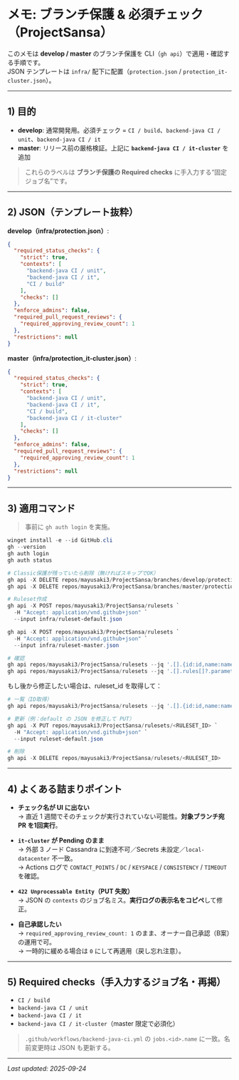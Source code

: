 # メモ: ブランチ保護 & 必須チェック（ProjectSansa）

このメモは **develop / master** のブランチ保護を CLI（`gh api`）で適用・確認する手順です。  
JSON テンプレートは `infra/` 配下に配置（`protection.json` / `protection_it-cluster.json`）。

---

## 1) 目的

- **develop**: 通常開発用。必須チェック = `CI / build`、`backend-java CI / unit`、`backend-java CI / it`  
- **master**: リリース前の厳格検証。上記に **`backend-java CI / it-cluster`** を追加

> これらのラベルは **ブランチ保護の Required checks** に手入力する“固定ジョブ名”です。

---

## 2) JSON（テンプレート抜粋）

**develop（infra/protection.json）**:
```json
{
  "required_status_checks": {
    "strict": true,
    "contexts": [
      "backend-java CI / unit",
      "backend-java CI / it",
      "CI / build"
    ],
    "checks": []
  },
  "enforce_admins": false,
  "required_pull_request_reviews": {
    "required_approving_review_count": 1
  },
  "restrictions": null
}
```

**master（infra/protection_it-cluster.json）**:
```json
{
  "required_status_checks": {
    "strict": true,
    "contexts": [
      "backend-java CI / unit",
      "backend-java CI / it",
      "CI / build",
      "backend-java CI / it-cluster"
    ],
    "checks": []
  },
  "enforce_admins": false,
  "required_pull_request_reviews": {
    "required_approving_review_count": 1
  },
  "restrictions": null
}
```

---

## 3) 適用コマンド

> 事前に `gh auth login` を実施。

```powershell
winget install -e --id GitHub.cli
gh --version
gh auth login
gh auth status
```

```powershell
# Classic保護が残っていたら削除（無ければスキップでOK）
gh api -X DELETE repos/mayusaki3/ProjectSansa/branches/develop/protection
gh api -X DELETE repos/mayusaki3/ProjectSansa/branches/master/protection

# Ruleset作成
gh api -X POST repos/mayusaki3/ProjectSansa/rulesets `
  -H "Accept: application/vnd.github+json" `
  --input infra/ruleset-default.json

gh api -X POST repos/mayusaki3/ProjectSansa/rulesets `
  -H "Accept: application/vnd.github+json" `
  --input infra/ruleset-master.json

# 確認
gh api repos/mayusaki3/ProjectSansa/rulesets --jq '.[].{id:id,name:name,priority:priority,include:(.conditions.ref_name.include)}'
gh api repos/mayusaki3/ProjectSansa/rulesets --jq '.[].rules[]?.parameters?.required_status_checks[]?.context' | sort
```

もし後から修正したい場合は、ruleset_id を取得して：
```powershell
# 一覧（ID取得）
gh api repos/mayusaki3/ProjectSansa/rulesets --jq '.[].{id:id,name:name,priority:priority}'

# 更新（例：default の JSON を修正して PUT）
gh api -X PUT repos/mayusaki3/ProjectSansa/rulesets/<RULESET_ID> `
  -H "Accept: application/vnd.github+json" `
  --input ruleset-default.json

# 削除
gh api -X DELETE repos/mayusaki3/ProjectSansa/rulesets/<RULESET_ID>
```

---

## 4) よくある詰まりポイント

- **チェック名が UI に出ない**  
  → 直近 1 週間でそのチェックが実行されていない可能性。**対象ブランチ宛 PR を1回実行**。

- **`it-cluster` が Pending のまま**  
  → 外部 3 ノード Cassandra に到達不可／Secrets 未設定／`local-datacenter` 不一致。  
  → Actions ログで `CONTACT_POINTS` / `DC` / `KEYSPACE` / `CONSISTENCY` / `TIMEOUT` を確認。

- **`422 Unprocessable Entity`（PUT 失敗）**  
  → JSON の `contexts` のジョブ名ミス。**実行ログの表示名をコピペ**して修正。

- **自己承認したい**  
  → `required_approving_review_count: 1` のまま、オーナー自己承認（B案）の運用で可。  
  → 一時的に緩める場合は `0` にして再適用（戻し忘れ注意）。

---

## 5) Required checks（手入力するジョブ名・再掲）

- `CI / build`  
- `backend-java CI / unit`  
- `backend-java CI / it`  
- `backend-java CI / it-cluster`（master 限定で必須化）

> `.github/workflows/backend-java-ci.yml` の `jobs.<id>.name` に一致。名前変更時は JSON も更新する。

---

_Last updated: 2025-09-24_
